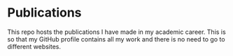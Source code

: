 # Publications

This repo hosts the publications I have made in my academic career.  This is so that my GitHub profile contains all my work and there is no need to go to different websites.
